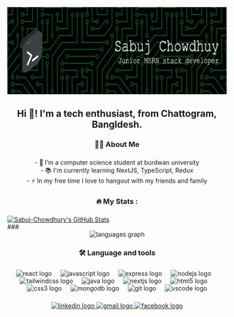 <div align="center">
  <img height="200" src="https://raw.githubusercontent.com/Sabuj-Chowdhury/Sabuj-Chowdhury/refs/heads/main/github-header-image.jpg"  />
</div>

###

<h2 align="center">Hi 👋!  I'm a tech enthusiast, from Chattogram, Bangldesh.</h2>

###


<h3 align="center">👩‍💻  About Me</h3>

###

<p align="center">- 🔭 I’m a computer science student at burdwan university<br>- 📚 I'm currently learning  NextJS, TypeScript, Redux<br>- ⚡ In my free time I love to hangout with my friends and family</p>

###

###

<h3 align="center">🔥  My Stats :</h3>

###
###
<div algin="center"> <a href="https://awesome-github-stats.azurewebsites.net/index.html??cardType=level&theme=github-dark&preferLogin=false">    <img  alt="Sabuj-Chowdhury's GitHub Stats" src="https://awesome-github-stats.azurewebsites.net/user-stats/Sabuj-Chowdhury?cardType=level&theme=github-dark&preferLogin=false" />  </a></div>
###

<div align="center">
 
  <img src="https://github-readme-stats.vercel.app/api/top-langs?username=Sabuj-Chowdhury&locale=en&hide_title=false&layout=compact&card_width=320&langs_count=5&theme=dracula&hide_border=false" height="150" alt="languages graph"  />
</div>

###

<h3 align="center">🛠 Language and tools</h3>

###


<div align="center">
  <img src="https://cdn.jsdelivr.net/gh/devicons/devicon/icons/react/react-original.svg" height="30" alt="react logo"  />
  <img width="12" />
  <img src="https://cdn.jsdelivr.net/gh/devicons/devicon/icons/javascript/javascript-original.svg" height="30" alt="javascript logo"  />
  <img width="12" />
  <img src="https://skillicons.dev/icons?i=express" height="30" alt="express logo"  />
  <img width="12" />
  <img src="https://cdn.simpleicons.org/nodedotjs/339933" height="30" alt="nodejs logo"  />
  <img width="12" />
  <img src="https://cdn.simpleicons.org/tailwindcss/06B6D4" height="30" alt="tailwindcss logo"  />
  <img width="12" />
  <img src="https://cdn.jsdelivr.net/gh/devicons/devicon/icons/java/java-original.svg" height="30" alt="java logo"  />
  <img width="12" />
  <img src="https://img.shields.io/badge/Next.js-000000?logo=nextdotjs&logoColor=white&style=for-the-badge" height="30" alt="nextjs logo"  />
  <img width="12" />
  <img src="https://cdn.jsdelivr.net/gh/devicons/devicon/icons/html5/html5-original.svg" height="30" alt="html5 logo"  />
  <img width="12" />
  <img src="https://cdn.jsdelivr.net/gh/devicons/devicon/icons/css3/css3-original.svg" height="30" alt="css3 logo"  />
  <img width="12" />
  <img src="https://cdn.jsdelivr.net/gh/devicons/devicon/icons/mongodb/mongodb-original.svg" height="30" alt="mongodb logo"  />
  <img width="12" />
  <img src="https://cdn.jsdelivr.net/gh/devicons/devicon/icons/git/git-original.svg" height="30" alt="git logo"  />
  <img width="12" />
  <img src="https://cdn.jsdelivr.net/gh/devicons/devicon/icons/vscode/vscode-original.svg" height="30" alt="vscode logo"  />
</div>

###

<div align="center">
  <a href="www.linkedin.com/in/sabuj-chowdhury" target="_blank">
    <img src="https://img.shields.io/static/v1?message=LinkedIn&logo=linkedin&label=&color=0077B5&logoColor=white&labelColor=&style=for-the-badge" height="35" alt="linkedin logo"  />
  </a>
  <a href="sabujchowdhury00@gmail.com" target="_blank">
    <img src="https://img.shields.io/static/v1?message=Gmail&logo=gmail&label=&color=D14836&logoColor=white&labelColor=&style=for-the-badge" height="35" alt="gmail logo"  />
  </a>
  <a href="https://www.facebook.com/sc2706r/" target="_blank">
    <img src="https://img.shields.io/static/v1?message=Facebook&logo=facebook&label=&color=1877F2&logoColor=white&labelColor=&style=for-the-badge" height="35" alt="facebook logo"  />
  </a>
</div>

###


